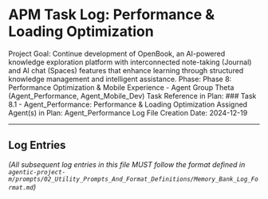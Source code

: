 # APM Task Log: Performance & Loading Optimization

Project Goal: Continue development of OpenBook, an AI-powered knowledge exploration platform with interconnected note-taking (Journal) and AI chat (Spaces) features that enhance learning through structured knowledge management and intelligent assistance.
Phase: Phase 8: Performance Optimization & Mobile Experience - Agent Group Theta (Agent_Performance, Agent_Mobile_Dev)
Task Reference in Plan: ### Task 8.1 - Agent_Performance: Performance & Loading Optimization
Assigned Agent(s) in Plan: Agent_Performance
Log File Creation Date: 2024-12-19

---

## Log Entries

_(All subsequent log entries in this file MUST follow the format defined in `agentic-project-m/prompts/02_Utility_Prompts_And_Format_Definitions/Memory_Bank_Log_Format.md`)_
